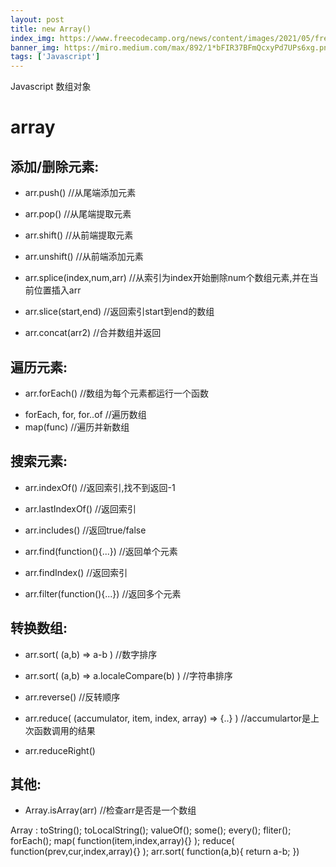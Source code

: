 ```yaml
---
layout: post
title: new Array()
index_img: https://www.freecodecamp.org/news/content/images/2021/05/freeCodeCamp-Cover-1.png
banner_img: https://miro.medium.com/max/892/1*bFIR37BFmQcxyPd7UPs6xg.png
tags: ['Javascript']
---
```

Javascript 数组对象
<!--more-->
# array
## 添加/删除元素:
 - arr.push()  //从尾端添加元素
 - arr.pop()   //从尾端提取元素
 - arr.shift()   //从前端提取元素
 - arr.unshift()  //从前端添加元素

 - arr.splice(index,num,arr) //从索引为index开始删除num个数组元素,并在当前位置插入arr
 - arr.slice(start,end) //返回索引start到end的数组
 - arr.concat(arr2) //合并数组并返回

## 遍历元素:
 - arr.forEach() //数组为每个元素都运行一个函数
  + forEach, for, for..of   //遍历数组
  + map(func)  //遍历并新数组

## 搜索元素:
 - arr.indexOf()  //返回索引,找不到返回-1
 - arr.lastIndexOf()  //返回索引
 - arr.includes()  //返回true/false

 - arr.find(function(){...}) //返回单个元素
 - arr.findIndex() //返回索引
 - arr.filter(function(){...})  //返回多个元素

## 转换数组:
 - arr.sort( (a,b) => a-b )  //数字排序
 - arr.sort( (a,b) => a.localeCompare(b) )  //字符串排序

 - arr.reverse()  //反转顺序

 - arr.reduce( (accumulator, item, index, array) => {..} )  //accumulartor是上次函数调用的结果
 - arr.reduceRight()

## 其他:
  - Array.isArray(arr)  //检查arr是否是一个数组

Array : toString();
		toLocalString();
		valueOf();
		some();
		every();
		fliter();
		forEach();
		map( function(item,index,array){} );
		reduce( function(prev,cur,index,array){} );
		arr.sort( function(a,b){
			return a-b;
		})
